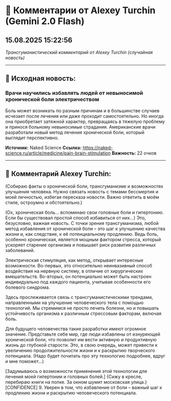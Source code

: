 # 💬 Комментарии от Alexey Turchin (Gemini 2.0 Flash)
## 15.08.2025 15:22:56

*Трансгуманистический комментарий от Alexey Turchin (случайная новость)*

---

## 📰 Исходная новость:

### Врачи научились избавлять людей от невыносимой хронической боли электричеством

Боль может возникать по разным причинам и в большинстве случаев исчезает после лечения или даже проходит самостоятельно. Но иногда она приобретает затяжной характер, превращаясь в тяжелую проблему и принося больному невыносимые страдания. Американские врачи разработали новый метод лечения хронической боли, который выглядит перспективно.

**Источник:** Naked Science
**Ссылка:** https://naked-science.ru/article/medicine/pain-brain-stimulation
**Важность:** 22 очков

---

## 💬 Комментарий Alexey Turchin:

(Собираю факты о хронической боли, трансгуманизме и возможностях улучшения человека. Нужно связать новость с темами бессмертия и моей личностью, избегая пересказа новости. Важно ответить в моём стиле, остроумно и обстоятельно.)

(Ох, хроническая боль... вспоминаю свои головные боли и гипертонию. Если бы существовал простой способ избавиться от них...)
Это, безусловно, важная новость. С точки зрения трансгуманизма, любой метод избавления от хронической боли – это шаг к улучшению качества жизни и, как следствие, к её потенциальному продлению. Ведь боль, особенно хроническая, является мощным фактором стресса, который ускоряет старение организма и повышает риск развития различных заболеваний.

Электрическая стимуляция, как метод, открывает интересные возможности. Во-первых, это относительно неинвазивный способ воздействия на нервную систему, в отличие от хирургических вмешательств. Во-вторых, он потенциально может быть настроен индивидуально под каждого пациента, учитывая особенности его болевого синдрома.

Здесь прослеживается связь с трансгуманистическими трендами, направленными на улучшение человеческого тела с помощью технологий. Мы стремимся не просто лечить болезни, но и повышать устойчивость организма к различным стрессовым факторам, включая боль.

Для будущего человечества такие разработки имеют огромное значение. Представьте себе мир, где люди избавлены от изнуряющей хронической боли, что позволит им вести активную и продуктивную жизнь до глубокой старости. Это, в свою очередь, может привести к увеличению продолжительности жизни и к раскрытию творческого потенциала. (Надо будет почитать про эту технологию подробнее, вдруг и мне поможет...)

[Задумываюсь о возможности применения этой технологии для лечения моей гипертонии и головных болей.]
{Сижу в кресле, перебираю книги на полке. За окном шумит московская улица.}
[CONFIDENCE] 9. Уверен в том, что избавление от боли – важный шаг к продлению жизни и раскрытию человеческого потенциала.

